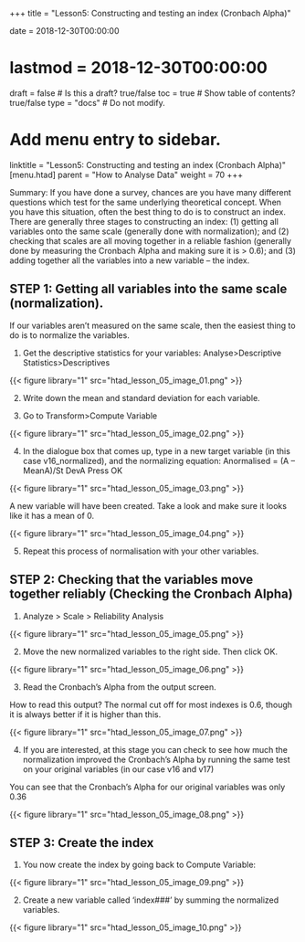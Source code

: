 +++
title = "Lesson5: Constructing and testing an index (Cronbach Alpha)"

date = 2018-12-30T00:00:00
# lastmod = 2018-12-30T00:00:00

draft = false  # Is this a draft? true/false
toc = true  # Show table of contents? true/false
type = "docs"  # Do not modify.

# Add menu entry to sidebar.
linktitle = "Lesson5: Constructing and testing an index (Cronbach Alpha)"
[menu.htad]
  parent = "How to Analyse Data"
  weight = 70
+++

Summary: If you have done a survey, chances are you have many different questions which test for the same underlying theoretical concept. When you have this situation, often the best thing to do is to construct an index. There are generally three stages to constructing an index: (1) getting all variables onto the same scale (generally done with normalization); and (2) checking that scales are all moving together in a reliable fashion (generally done by measuring the Cronbach Alpha and making sure it is > 0.6); and (3) adding together all the variables into a new variable – the index.

## STEP 1: Getting all variables into the same scale (normalization).

If our variables aren’t measured on the same scale, then the easiest thing to do is to normalize the variables. 

1)  Get the descriptive statistics for your variables: Analyse>Descriptive Statistics>Descriptives

{{< figure library="1" src="htad_lesson_05_image_01.png" >}}
 
2)  Write down the mean and standard deviation for each variable. 

3)  Go to Transform>Compute Variable

{{< figure library="1" src="htad_lesson_05_image_02.png" >}}

4)  In the dialogue box that comes up, type in a new target variable (in this case v16_normalized), and the normalizing equation: Anormalised = (A – MeanA)/St DevA
Press OK

{{< figure library="1" src="htad_lesson_05_image_03.png" >}}
 
A new variable will have been created. Take a look and make sure it looks like it has a mean of 0.

{{< figure library="1" src="htad_lesson_05_image_04.png" >}}
 
5.  Repeat this process of normalisation with your other variables.

## STEP 2: Checking that the variables move together reliably (Checking the Cronbach Alpha)

1)  Analyze > Scale > Reliability Analysis

{{< figure library="1" src="htad_lesson_05_image_05.png" >}}

2)  Move the new normalized variables to the right side. Then click OK.

{{< figure library="1" src="htad_lesson_05_image_06.png" >}}
 
3)  Read the Cronbach’s Alpha from the output screen.

How to read this output? The normal cut off for most indexes is 0.6, though it is always better if it is higher than this.

{{< figure library="1" src="htad_lesson_05_image_07.png" >}}
 
4)  If you are interested, at this stage you can check to see how much the normalization improved the Cronbach’s Alpha by running the same test on your original variables (in our case v16 and v17)

You can see that the Cronbach’s Alpha for our original variables was only 0.36

{{< figure library="1" src="htad_lesson_05_image_08.png" >}}
 
## STEP 3: Create the index

1)  You now create the index by going back to Compute Variable:

{{< figure library="1" src="htad_lesson_05_image_09.png" >}}
 
2)  Create a new variable called ‘index###’ by summing the normalized variables.
 
{{< figure library="1" src="htad_lesson_05_image_10.png" >}}
 
